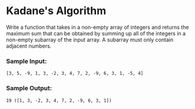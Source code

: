 # Kadane's Algorithm
Write a function that takes in a non-empty array of integers and returns the maximum sum that can be obtained
by summing up all of the integers in a non-empty subarray of the input array.
A subarray must only contain adjacent numbers.

### Sample Input:
`[3, 5, -9, 1, 3, -2, 3, 4, 7, 2, -9, 6, 3, 1, -5, 4]`
### Sample Output:
`19 ([1, 3, -2, 3, 4, 7, 2, -9, 6, 3, 1])`